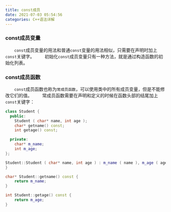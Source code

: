 ```yaml
---
title: const成员
date: 2021-07-03 05:54:56
categories: C++语法详解
---
```

### const成员变量

&emsp;&emsp;`const`成员变量的用法和普通`const`变量的用法相似，只需要在声明时加上`const`关键字。<!--more-->
&emsp;&emsp;初始化`const`成员变量只有一种方法，就是通过构造函数的初始化列表。

### const成员函数

&emsp;&emsp;`const`成员函数也称为`常成员函数`，可以使用类中的所有成员变量，但是不能修改它们的值。
&emsp;&emsp;常成员函数需要在声明和定义的时候在函数头部的结尾加上`const`关键字：

``` cpp
class Student {
  public:
    Student ( char* name, int age );
    char* getname() const;
    int getage() const;

  private:
    char* m_name;
    int m_age;
};

Student::Student ( char* name, int age ) : m_name ( name ), m_age ( age ) {
}

char* Student::getname() const {
    return m_name;
}

int Student::getage() const {
    return m_age;
}
```